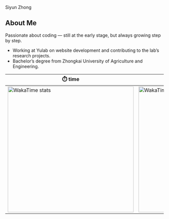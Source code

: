 Siyun Zhong 

## About Me

Passionate about coding — still at the early stage, but always growing step by step.

- Working at Yulab on website development and contributing to the lab’s research projects.
- Bachelor’s degree from Zhongkai University of Agriculture and Engineering.



| ⏱️ time | 📊 languages |
|---------|--------------|
| <img src="https://wakatime.com/share/@5775539e-74e8-4244-b8c3-666330d745bb/1f8ee3e9-3965-4916-87a4-3bcd25d23dbd.svg" alt="WakaTime stats" width="400"> | <img src="https://wakatime.com/share/@5775539e-74e8-4244-b8c3-666330d745bb/2ed96914-e15e-440d-b625-ff200ad5eaf0.svg" alt="WakaTime languages" width="400"> |

